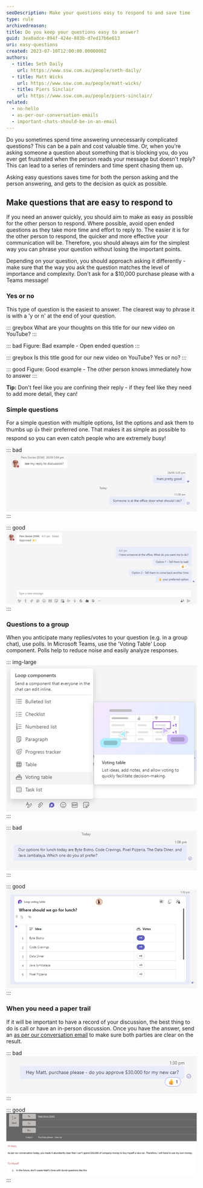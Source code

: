 ```yaml
---
seoDescription: Make your questions easy to respond to and save time
type: rule
archivedreason:
title: Do you keep your questions easy to answer?
guid: 3ea0adce-894f-424e-883b-d7ed17b6e613
uri: easy-questions
created: 2023-07-10T12:00:00.0000000Z
authors:
  - title: Seth Daily
    url: https://www.ssw.com.au/people/seth-daily/
  - title: Matt Wicks
    url: https://www.ssw.com.au/people/matt-wicks/
  - title: Piers Sinclair
    url: https://www.ssw.com.au/people/piers-sinclair/
related:
  - no-hello
  - as-per-our-conversation-emails
  - important-chats-should-be-in-an-email
---
```


Do you sometimes spend time answering unnecessarily complicated questions? This can be a pain and cost valuable time. Or, when you're asking someone a question about something that is blocking you, do you ever get frustrated when the person reads your message but doesn't reply? This can lead to a series of reminders and time spent chasing them up.

Asking easy questions saves time for both the person asking and the person answering, and gets to the decision as quick as possible.

<!--endintro-->

## Make questions that are easy to respond to

If you need an answer quickly, you should aim to make as easy as possible for the other person to respond. Where possible, avoid open ended questions as they take more time and effort to reply to. The easier it is for the other person to respond, the quicker and more effective your communication will be. Therefore, you should always aim for the simplest way you can phrase your question without losing the important points. 

Depending on your question, you should approach asking it differently - make sure that the way you ask the question matches the level of importance and complexity. Don't ask for a $10,000 purchase please with a Teams message!

### Yes or no

This type of question is the easiest to answer. The clearest way to phrase it is with a 'y or n' at the end of your question.

::: greybox
What are your thoughts on this title for our new video on YouTube?
:::

::: bad
Figure: Bad example - Open ended question
:::

::: greybox
Is this title good for our new video on YouTube? Yes or no?
:::

::: good
Figure: Good example - The other person knows immediately how to answer
:::

**Tip:** Don't feel like you are confining their reply - if they feel like they need to add more detail, they can!

### Simple questions

For a simple question with multiple options, list the options and ask them to thumbs up 👍 their preferred one. That makes it as simple as possible to respond so you can even catch people who are extremely busy!

::: bad
![Figure: Bad example - The person might spend unnecessary time pondering and then typing a reply](bad-question.png)
:::

::: good
![Figure: Good example - The question and options are easy for a busy person to action](no-hello.jpg)
:::

### Questions to a group

When you anticipate many replies/votes to your question (e.g. in a group chat), use polls. In Microsoft Teams, use the 'Voting Table' Loop component. Polls help to reduce noise and easily analyze responses.

::: img-large  
![Figure: How to add a Voting Table Loop component in Teams](voting-loop.png)
:::

::: bad
![Figure: Bad example - This will result in a confusing spam of messages](lunch-choice-bad.png)
:::

::: good
![Figure: Good example - This easily shows everybody's replies and is editable in real time](lunch-choice-good.png)
:::

### When you need a paper trail

If it will be important to have a record of your discussion, the best thing to do is call or have an in-person discussion. Once you have the answer, send an [as per our conversation email](/as-per-our-conversation-emails/) to make sure both parties are clear on the result.

::: bad
![Figure: Bad example - A small thumbs up can result in a big miscommunication](purchase-please-bad.png)
:::

::: good
![Figure: Good example - Having a live conversation and sending a follow up email makes sure there is no uncertainty](purchase-please-good.png)
:::
